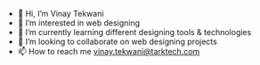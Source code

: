 - 👋 Hi, I’m Vinay Tekwani
- 👀 I’m interested in web designing 
- 🌱 I’m currently learning different designing tools & technologies
- 💞️ I’m looking to collaborate on web designing projects
- 📫 How to reach me vinay.tekwani@tarktech.com

<!---
Vinay-tark/Vinay-tark is a ✨ special ✨ repository because its `README.md` (this file) appears on your GitHub profile.
You can click the Preview link to take a look at your changes.
--->
